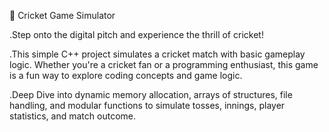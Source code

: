 🏏 Cricket Game Simulator

.Step onto the digital pitch and experience the thrill of cricket!

.This simple C++ project simulates a cricket match with basic gameplay logic. Whether you're a cricket fan or a programming enthusiast, this game is a fun way to explore coding concepts and game logic.

.Deep Dive into  dynamic memory allocation, arrays of structures, file handling, and modular functions to simulate tosses, innings, player statistics, and match outcome.
